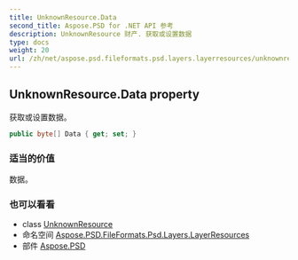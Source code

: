 ```yaml
---
title: UnknownResource.Data
second_title: Aspose.PSD for .NET API 参考
description: UnknownResource 财产. 获取或设置数据
type: docs
weight: 20
url: /zh/net/aspose.psd.fileformats.psd.layers.layerresources/unknownresource/data/
---
```

## UnknownResource.Data property

获取或设置数据。

```csharp
public byte[] Data { get; set; }
```

### 适当的价值

数据。

### 也可以看看

* class [UnknownResource](../)
* 命名空间 [Aspose.PSD.FileFormats.Psd.Layers.LayerResources](../../unknownresource/)
* 部件 [Aspose.PSD](../../../)


